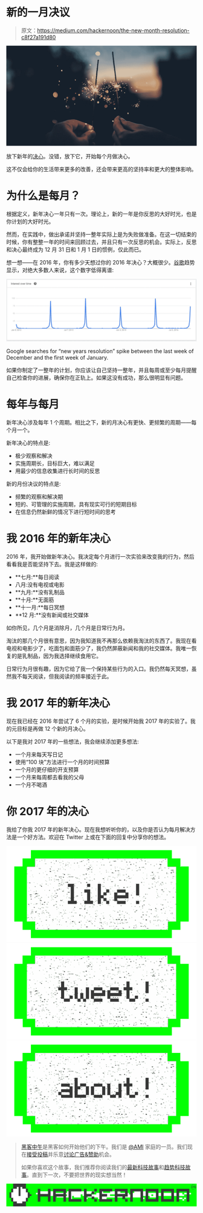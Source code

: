# 新的一月决议

> 原文：<https://medium.com/hackernoon/the-new-month-resolution-c8f27a191d80>

![](img/dfe36fb511c3e7032f4c7f9d2974fd52.png)

放下新年的[决心](https://hackernoon.com/tagged/resolution)。没错，放下它，开始每个月做决心。

这不仅会给你的生活带来更多的改善，还会带来更高的坚持率和更大的整体影响。

# 为什么是每月？

根据定义，新年决心一年只有一次。理论上，新的一年是你反思的大好时光，也是你计划的大好时光。

然而，在实践中，做出承诺并坚持一整年实际上是为失败做准备。在这一切结束的时候，你有整整一年的时间来回顾过去，并且只有一次反思的机会。实际上，反思和决心最终成为 12 月 31 日和 1 月 1 日的惯例，仅此而已。

想一想——在 2016 年，你有多少天想过你的 2016 年决心？大概很少。[谷歌](https://hackernoon.com/tagged/google)趋势显示，对绝大多数人来说，这个数字低得离谱:

![](img/1ff928c03c28ae2ae197381bf7ff61b4.png)

Google searches for “new years resolution” spike between the last week of December and the first week of January.

如果你制定了一整年的计划，你应该让自己坚持一整年，并且每周或至少每月提醒自己检查你的进展，确保你在正轨上。如果这没有成功，那么很明显有问题。

# 每年与每月

新年决心涉及每年 1 个周期。相比之下，新的月决心有更快、更频繁的周期——每个月一个。

新年决心的特点是:

*   极少观察和解决
*   实施周期长，目标巨大，难以满足
*   用最少的信息收集进行长时间的反思

新的月份决议的特点是:

*   频繁的观察和解决期
*   短的、可管理的实施周期，具有现实可行的短期目标
*   在信息仍然新鲜的情况下进行短时间的思考

# 我 2016 年的新年决心

2016 年，我开始做新年决心。我决定每个月进行一次实验来改变我的行为，然后看看我是否能坚持下去。我是这样做的:

*   **七月:**每日阅读
*   八月:没有电视或电影
*   **九月:**没有乳制品
*   **十月:**无面筋
*   **十一月:**每日冥想
*   **12 月:**没有新闻或社交媒体

如你所见，几个月是消除月，几个月是日常行为月。

淘汰的那几个月很有意思，因为我知道我不再那么依赖我淘汰的东西了。我现在看电视和电影少了，吃面包和面筋少了，我仍然屏蔽新闻和我的社交媒体。我唯一恢复的是乳制品，因为我选择继续食用它。

日常行为月很有趣，因为它给了我一个保持某些行为的入口。我仍然每天冥想，虽然我不每天阅读，但我阅读的频率接近于此。

# 我 2017 年的新年决心

现在我已经在 2016 年尝试了 6 个月的实验，是时候开始我 2017 年的实验了。我的元目标是再做 12 个新的月决心。

以下是我对 2017 年的一些想法，我会继续添加更多想法:

*   一个月来每天写日记
*   使用“100 块”方法进行一个月的时间预算
*   一个月的更仔细的开支预算
*   一个月来每周都去看我的父母
*   一个月不喝酒

# 你 2017 年的决心

我给了你我 2017 年的新年决心。现在我想听听你的，以及你是否认为每月解决方法是一个好方法。欢迎在 Twitter 上或在下面的回复中分享你的想法。

[![](img/50ef4044ecd4e250b5d50f368b775d38.png)](http://bit.ly/HackernoonFB)[![](img/979d9a46439d5aebbdcdca574e21dc81.png)](https://goo.gl/k7XYbx)[![](img/2930ba6bd2c12218fdbbf7e02c8746ff.png)](https://goo.gl/4ofytp)

> [黑客中午](http://bit.ly/Hackernoon)是黑客如何开始他们的下午。我们是 [@AMI](http://bit.ly/atAMIatAMI) 家庭的一员。我们现在[接受投稿](http://bit.ly/hackernoonsubmission)并乐意[讨论广告&赞助](mailto:partners@amipublications.com)机会。
> 
> 如果你喜欢这个故事，我们推荐你阅读我们的[最新科技故事](http://bit.ly/hackernoonlatestt)和[趋势科技故事](https://hackernoon.com/trending)。直到下一次，不要把世界的现实想当然！

![](img/be0ca55ba73a573dce11effb2ee80d56.png)